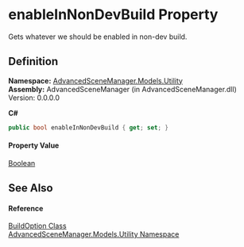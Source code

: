 # enableInNonDevBuild Property


Gets whatever we should be enabled in non-dev build.



## Definition
**Namespace:** <a href="N_AdvancedSceneManager_Models_Utility">AdvancedSceneManager.Models.Utility</a>  
**Assembly:** AdvancedSceneManager (in AdvancedSceneManager.dll) Version: 0.0.0.0

**C#**
``` C#
public bool enableInNonDevBuild { get; set; }
```



#### Property Value
<a href="https://learn.microsoft.com/dotnet/api/system.boolean" target="_blank" rel="noopener noreferrer">Boolean</a>

## See Also


#### Reference
<a href="T_AdvancedSceneManager_Models_Utility_BuildOption">BuildOption Class</a>  
<a href="N_AdvancedSceneManager_Models_Utility">AdvancedSceneManager.Models.Utility Namespace</a>  
